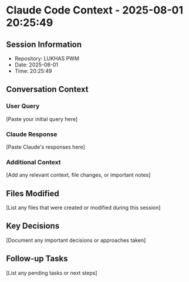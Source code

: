 # Claude Code Context - 2025-08-01 20:25:49

## Session Information
- Repository: LUKHAS PWM
- Date: 2025-08-01
- Time: 20:25:49

## Conversation Context

### User Query
[Paste your initial query here]

### Claude Response
[Paste Claude's responses here]

### Additional Context
[Add any relevant context, file changes, or important notes]

## Files Modified
[List any files that were created or modified during this session]

## Key Decisions
[Document any important decisions or approaches taken]

## Follow-up Tasks
[List any pending tasks or next steps]
